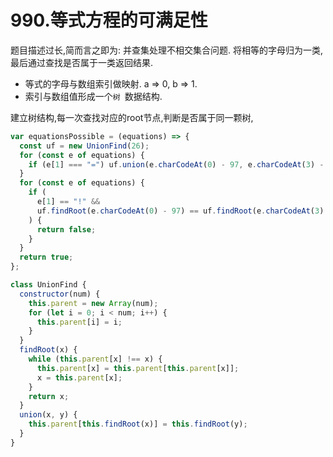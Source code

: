 # 990.等式方程的可满足性	

题目描述过长,简而言之即为: 并查集处理不相交集合问题.  将相等的字母归为一类, 最后通过查找是否属于一类返回结果.

+ 等式的字母与数组索引做映射. a => 0, b => 1.
+ 索引与数组值形成一个`树 `数据结构.  

建立树结构,每一次查找对应的root节点,判断是否属于同一颗树, 

```javascript
var equationsPossible = (equations) => {
  const uf = new UnionFind(26);
  for (const e of equations) {
    if (e[1] === "=") uf.union(e.charCodeAt(0) - 97, e.charCodeAt(3) - 97);
  }
  for (const e of equations) {
    if (
      e[1] == "!" &&
      uf.findRoot(e.charCodeAt(0) - 97) == uf.findRoot(e.charCodeAt(3) - 97)
    ) {
      return false;
    }
  }
  return true;
};

class UnionFind {
  constructor(num) {
    this.parent = new Array(num);
    for (let i = 0; i < num; i++) {
      this.parent[i] = i;
    }
  }
  findRoot(x) {
    while (this.parent[x] !== x) {
      this.parent[x] = this.parent[this.parent[x]];
      x = this.parent[x];
    }
    return x;
  }
  union(x, y) {
    this.parent[this.findRoot(x)] = this.findRoot(y);
  }
}

```



